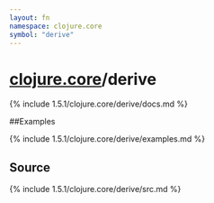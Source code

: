 ```yaml
---
layout: fn
namespace: clojure.core
symbol: "derive"
---
```


# [clojure.core](../)/derive

{% include 1.5.1/clojure.core/derive/docs.md %}

##Examples

{% include 1.5.1/clojure.core/derive/examples.md %}
## Source
{% include 1.5.1/clojure.core/derive/src.md %}

